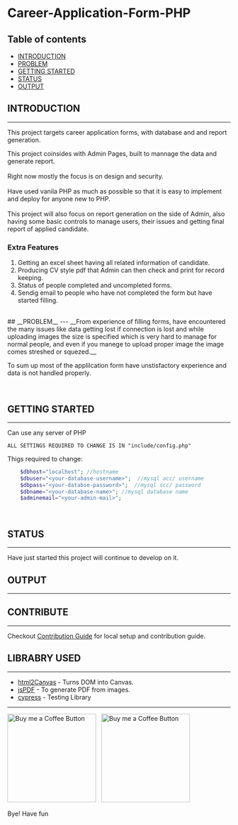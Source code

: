 # __Career-Application-Form-PHP__

## Table of contents
* [INTRODUCTION](#introduction)
* [PROBLEM](#problem)
* [GETTING STARTED](#getting-started)
* [STATUS](*status)
* [OUTPUT](*output)
## __INTRODUCTION__
---
This project targets career application forms, with database and and report generation.

This project coinsides with Admin Pages, built to mannage the data and generate report.
\
\
Right now mostly the focus is on design and security.
\
\
Have used vanila PHP as much as possible so that it is easy to implement and deploy for anyone new to PHP.
\
\
This project will also focus on report generation on the side of Admin, also having some basic controls to manage users, their issues and getting final report of applied candidate.
<br>
### __Extra Features__
1. Getting an excel sheet having all related information of candidate.
1. Producing CV style pdf that Admin can then check and print for record keeping.
1. Status of people completed and uncompleted forms.
1.  Sendig email to people who have not completed the form but have started filling.
<br>
## __PROBLEM__
---
__From experience of filling forms, have encountered the many issues like data getting lost if connection is lost and while uploading images the size is specified which is very hard to manage for normal people, and even if you manege to upload proper image the image comes streshed or squezed.__

To sum up most of the applilcation form have unstisfactory experience and data is not handled properly.

<br>

## __GETTING STARTED__
---

Can use any server of PHP

    ALL SETTINGS REQUIRED TO CHANGE IS IN "include/config.php"

Thigs required to change:
```PHP
    $dbhost="localhost"; //hostname
    $dbuser="<your-database-username>";  //mysql acc/ username
    $dbpass="<your-databse-password>";  //mysql scc/ password
    $dbname="<your-database-name>"; //mysql database name
    $adminemail="<your-admin-mail>";
```
<br>

## __STATUS__
---
Have just started this project will continue to develop on it.

## __OUTPUT__

---
## __CONTRIBUTE__
---

Checkout [Contribution Guide](CONTRIBUTING.md) for local setup and contribution guide.
## __LIBRABRY USED__
---
- [html2Canvas](https://github.com/niklasvh/html2canvas) - Turns DOM into Canvas.
- [jsPDF](https://github.com/MrRio/jsPDF) - To generate PDF from images.
- [cypress](https://github.com/cypress-io/cypress) - Testing Library
---

[<img alt="Buy me a Coffee Button" width=200 src="https://c5.patreon.com/external/logo/become_a_patron_button.png">](https://www.patreon.com/) &nbsp; [<img alt="Buy me a Coffee Button" width=200 src="https://cdn.buymeacoffee.com/buttons/default-yellow.png">](https://www.buymeacoffee.com/)

Bye!
Have fun

